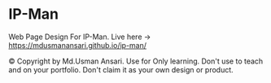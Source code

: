 # IP-Man
 Web Page Design For IP-Man.
Live here -> https://mdusmanansari.github.io/ip-man/


© Copyright by Md.Usman Ansari. Use for Only learning. Don't use to teach and on your portfolio.  Don't claim it as your own design or product.
